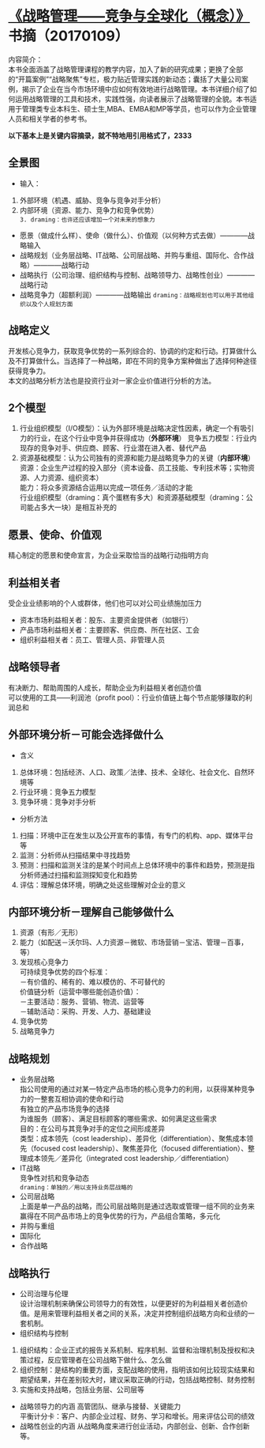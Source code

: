 # [《战略管理——竞争与全球化（概念）》](https://item.jd.com/12006651.html?dist=jd) 书摘（20170109）

内容简介：    
本书全面涵盖了战略管理课程的教学内容，加入了新的研究成果；更换了全部的“开篇案例”“战略聚焦”专栏，极力贴近管理实践的新动态；囊括了大量公司案例，揭示了企业在当今市场环境中应如何有效地进行战略管理。本书详细介绍了如何运用战略管理的工具和技术，实践性强，向读者展示了战略管理的全貌。本书适用于管理类专业本科生、硕士生,MBA、EMBA和MP等学员，也可以作为企业管理人员和相关学者的参考书。
     
**以下基本上是关键内容摘录，就不特地用引用格式了，2333**            
     
     
## 全景图 
     
- 输入：
1. 外部环境（机遇、威胁、竞争与竞争对手分析）
2. 内部环境（资源、能力、竞争力和竞争优势）            
`3. draming：也许还应该增加一个对未来的想象力`
- 愿景（做成什么样）、使命（做什么）、价值观（以何种方式去做）————战略输入
- 战略规划（业务层战略、IT战略、公司层战略、并购与重组、国际化、合作战略）————战略行动
- 战略执行（公司治理、组织结构与控制、战略领导力、战略性创业）————战略行动
- 战略竞争力（超额利润）————战略输出
`draming：战略规划也可以用于其他组织以及个人规划方面`


## 战略定义
开发核心竞争力，获取竞争优势的一系列综合的、协调的约定和行动。打算做什么及不打算做什么。当选择了一种战略，即在不同的竞争方案种做出了选择何种途径获得竞争力。        
本文的战略分析方法也是投资行业对一家企业价值进行分析的方法。


## 2个模型
1. 行业组织模型（I/O模型）：认为外部环境是战略决定性因素，确定一个有吸引力的行业，在这个行业中竞争并获得成功（**外部环境**）
竞争五力模型：行业内现存的竞争对手、供应商、顾客、行业潜在进入者、替代产品
2. 资源基础模型：认为公司独有的资源和能力是战略竞争力的关键（**内部环境**）        
资源：企业生产过程的投入部分（资本设备、员工技能、专利技术等；实物资源、人力资源、组织资本）       
能力：将众多资源结合运用以完成一项任务／活动的才能       
行业组织模型（draming：真个蛋糕有多大）和资源基础模型（draming：公司能占多大一块）是相互补充的     


## 愿景、使命、价值观
精心制定的愿景和使命宣言，为企业采取恰当的战略行动指明方向


## 利益相关者
受企业业绩影响的个人或群体，他们也可以对公司业绩施加压力
- 资本市场利益相关者：股东、主要资金提供者（如银行）
- 产品市场利益相关者：主要顾客、供应商、所在社区、工会
- 组织利益相关者：员工、管理人员、非管理人员


## 战略领导者
有决断力、帮助周围的人成长，帮助企业为利益相关者创造价值       
可以使用的工具——利润池（profit pool）：行业价值链上每个节点能够赚取的利润总和


## 外部环境分析－可能会选择做什么
- 含义
1. 总体环境：包括经济、人口、政策／法律、技术、全球化、社会文化、自然环境等
2. 行业环境：竞争五力模型
3. 竞争环境：竞争对手分析

- 分析方法
1. 扫描：环境中正在发生以及公开宣布的事情，有专门的机构、app、媒体平台等
2. 监测：分析师从扫描结果中寻找趋势
3. 预测：扫描和监测关注的是某个时间点上总体环境中的事件和趋势，预测是指分析师通过扫描和监测探知变化和趋势
4. 评估：理解总体环境，明确之处这些理解对企业的意义


## 内部环境分析－理解自己能够做什么
1. 资源（有形／无形）
2. 能力（如配送－沃尔玛、人力资源－微软、市场营销－宝洁、管理－百事，等）
3. 发现核心竞争力      
可持续竞争优势的四个标准：      
－有价值的、稀有的、难以模仿的、不可替代的       
价值链分析（运营中哪些能创造价值）：      
－主要活动：服务、营销、物流、运营等     
－辅助活动：采购、开发、人力、基础建设      
4. 竞争优势
5. 战略竞争力


## 战略规划
- 业务层战略       
指公司使用的通过对某一特定产品市场的核心竞争力的利用，以获得某种竞争力的一整套互相协调的使命和行动     
有独立的产品市场竞争的选择     
为谁服务（顾客）、满足目标顾客的哪些需求、如何满足这些需求    
目的：在公司与其竞争对手的定位之间形成差异     
类型：成本领先（cost leadership）、差异化（differentiation）、聚焦成本领先（focused cost leadership）、聚焦差异化（focused differentiation）、整理成本领先／差异化（integrated cost leadership／differentiation）     
- IT战略       
竞争性对抗和竞争动态     
`draming：单独的／用以支持业务层战略的`     
- 公司层战略        
上面是单一产品的战略，而公司层战略则是通过选取或管理一组不同的业务来赢得在不同产品市场上的竞争优势的行为，产品组合策略，多元化
- 并购与重组
- 国际化
- 合作战略


## 战略执行
- 公司治理与伦理     
设计治理机制来确保公司领导力的有效性，以便更好的为利益相关者创造价值。是用来管理利益相关者之间的关系，决定并控制组织战略方向和业绩的一套机制。
- 组织结构与控制  
1. 组织结构：企业正式的报告关系机制、程序机制、监督和治理机制及授权和决策过程，反应管理者在公司战略下做什么、怎么做
2. 组织控制：是结构的重要方面，支配战略的使用，指明该如何比较现实结果和期望结果，并在差别较大时，建议采取正确的行动，包括战略控制、财务控制
3. 实施和支持战略，包括业务层、公司层等   
- 战略领导力的内涵
高管团队、继承与接替、关键能力     
平衡计分卡：客户、内部企业过程、财务、学习和增长。用来评估公司的绩效     
- 战略性创业的内涵
从战略角度来进行创业活动，内部创业、创新、合作创新等。


